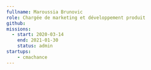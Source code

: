 ```yaml
---
fullname: Maroussia Brunovic
role: Chargée de marketing et développement produit 
github: 
missions:
  - start: 2020-03-14
    end: 2021-01-30
    status: admin 
startups:
    - cmachance
---
```

